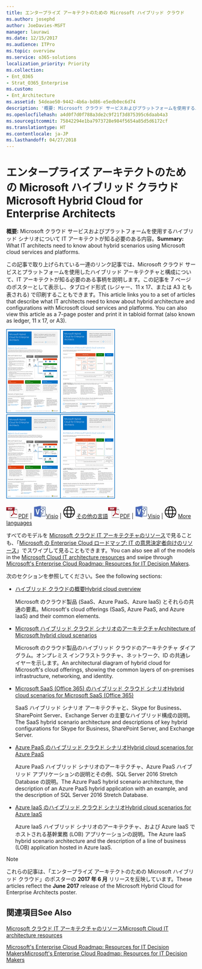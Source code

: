 ```yaml
---
title: エンタープライズ アーキテクトのための Microsoft ハイブリッド クラウド
ms.author: josephd
author: JoeDavies-MSFT
manager: laurawi
ms.date: 12/15/2017
ms.audience: ITPro
ms.topic: overview
ms.service: o365-solutions
localization_priority: Priority
ms.collection:
- Ent_O365
- Strat_O365_Enterprise
ms.custom:
- Ent_Architecture
ms.assetid: 54deae50-9442-4b6a-bd86-e5edb0ec6d74
description: '概要: Microsoft クラウド サービスおよびプラットフォームを使用するハイブリッド シナリオについて IT アーキテクトが知る必要のある内容。'
ms.openlocfilehash: a4d0f7d0f788a3de2c9f21f3d875395c6daab4a3
ms.sourcegitcommit: 75842294e1ba7973728e984f5654a85d5d6172cf
ms.translationtype: HT
ms.contentlocale: ja-JP
ms.lasthandoff: 04/27/2018
---
```

# <a name="microsoft-hybrid-cloud-for-enterprise-architects"></a><span data-ttu-id="790c0-103">エンタープライズ アーキテクトのための Microsoft ハイブリッド クラウド</span><span class="sxs-lookup"><span data-stu-id="790c0-103">Microsoft Hybrid Cloud for Enterprise Architects</span></span>

 <span data-ttu-id="790c0-104">**概要:** Microsoft クラウド サービスおよびプラットフォームを使用するハイブリッド シナリオについて IT アーキテクトが知る必要のある内容。</span><span class="sxs-lookup"><span data-stu-id="790c0-104">**Summary:** What IT architects need to know about hybrid scenarios using Microsoft cloud services and platforms.</span></span>
  
<span data-ttu-id="790c0-p101">この記事で取り上げられている一連のリンク記事では、Microsoft クラウド サービスとプラットフォームを使用したハイブリッド アーキテクチャと構成について、IT アーキテクトが知る必要のある事柄を説明します。この記事を 7 ページのポスターとして表示し、タブロイド形式 (レジャー、11 x 17、または A3 とも表される) で印刷することもできます。</span><span class="sxs-lookup"><span data-stu-id="790c0-p101">This article links you to a set of articles that describe what IT architects need to know about hybrid architecture and configurations with Microsoft cloud services and platforms. You can also view this article as a 7-page poster and print it in tabloid format (also known as ledger, 11 x 17, or A3).</span></span>
  
<span data-ttu-id="790c0-107">[![Microsoft ハイブリッド クラウド モデルのサムネイル画像](images/Hybrid_Poster/Hybrid_Cloud_Thumbnail.png)](https://www.microsoft.com/download/details.aspx?id=54424
)</span><span class="sxs-lookup"><span data-stu-id="790c0-107">[![Thumb image for the Microsoft hybrid cloud model](images/Hybrid_Poster/Hybrid_Cloud_Thumbnail.png)](https://www.microsoft.com/download/details.aspx?id=54424
)</span></span>
  
<span data-ttu-id="790c0-108">![PDF ファイル](images/Common_Images/PDFIcon.png)[PDF](https://go.microsoft.com/fwlink/p/?linkid=842082) | ![Visio ファイル](images/Common_Images/VisioIcon.png)[Visio](https://go.microsoft.com/fwlink/p/?linkid=842083) | ![他の言語のバージョンのページを参照してください](images/Common_Images/GlobeIcon.png)
[その他の言語](https://www.microsoft.com/download/details.aspx?id=54424)</span><span class="sxs-lookup"><span data-stu-id="790c0-108">![PDF file](images/Common_Images/PDFIcon.png)[PDF](https://go.microsoft.com/fwlink/p/?linkid=842082) | ![Visio file](images/Common_Images/VisioIcon.png)[Visio](https://go.microsoft.com/fwlink/p/?linkid=842083) | ![See a page with versions in additional languages](images/Common_Images/GlobeIcon.png)
[More languages](https://www.microsoft.com/download/details.aspx?id=54424)</span></span>
  
<span data-ttu-id="790c0-109">すべてのモデルを [Microsoft クラウド IT アーキテクチャのリソース](microsoft-cloud-it-architecture-resources.md)で見ることも、「[Microsoft の Enterprise Cloud ロードマップ: IT の意思決定者向けのリソース](https://aka.ms/cloudarchitecture)」でスワイプして見ることもできます。</span><span class="sxs-lookup"><span data-stu-id="790c0-109">You can also see all of the models in the [Microsoft Cloud IT architecture resources](microsoft-cloud-it-architecture-resources.md) and swipe through [Microsoft's Enterprise Cloud Roadmap: Resources for IT Decision Makers](https://aka.ms/cloudarchitecture).</span></span>
  
<span data-ttu-id="790c0-110">次のセクションを参照してください。</span><span class="sxs-lookup"><span data-stu-id="790c0-110">See the following sections:</span></span>
  
- [<span data-ttu-id="790c0-111">ハイブリッド クラウドの概要</span><span class="sxs-lookup"><span data-stu-id="790c0-111">Hybrid cloud overview</span></span>](hybrid-cloud-overview.md)
    
    <span data-ttu-id="790c0-112">Microsoft のクラウド製品 (SaaS、Azure PaaS、Azure IaaS) とそれらの共通の要素。</span><span class="sxs-lookup"><span data-stu-id="790c0-112">Microsoft's cloud offerings (SaaS, Azure PaaS, and Azure IaaS) and their common elements.</span></span>
    
- [<span data-ttu-id="790c0-113">Microsoft ハイブリッド クラウド シナリオのアーキテクチャ</span><span class="sxs-lookup"><span data-stu-id="790c0-113">Architecture of Microsoft hybrid cloud scenarios</span></span>](architecture-of-microsoft-hybrid-cloud-scenarios.md)
    
    <span data-ttu-id="790c0-114">Microsoft のクラウド製品のハイブリッド クラウドのアーキテクチャ ダイアグラム。オンプレミス インフラストラクチャ、ネットワーク、ID の共通レイヤーを示します。</span><span class="sxs-lookup"><span data-stu-id="790c0-114">An architectural diagram of hybrid cloud for Microsoft's cloud offerings, showing the common layers of on-premises infrastructure, networking, and identity.</span></span>
    
- [<span data-ttu-id="790c0-115">Microsoft SaaS (Office 365) のハイブリッド クラウド シナリオ</span><span class="sxs-lookup"><span data-stu-id="790c0-115">Hybrid cloud scenarios for Microsoft SaaS (Office 365)</span></span>](hybrid-cloud-scenarios-for-microsoft-saas-office-365.md)
    
    <span data-ttu-id="790c0-116">SaaS ハイブリッド シナリオ アーキテクチャと、Skype for Business、SharePoint Server、Exchange Server の主要なハイブリッド構成の説明。</span><span class="sxs-lookup"><span data-stu-id="790c0-116">The SaaS hybrid scenario architecture and descriptions of key hybrid configurations for Skype for Business, SharePoint Server, and Exchange Server.</span></span>
    
- [<span data-ttu-id="790c0-117">Azure PaaS のハイブリッド クラウド シナリオ</span><span class="sxs-lookup"><span data-stu-id="790c0-117">Hybrid cloud scenarios for Azure PaaS</span></span>](hybrid-cloud-scenarios-for-azure-paas.md)
    
    <span data-ttu-id="790c0-118">Azure PaaS ハイブリッド シナリオのアーキテクチャ、Azure PaaS ハイブリッド アプリケーションの説明とその例、SQL Server 2016 Stretch Database の説明。</span><span class="sxs-lookup"><span data-stu-id="790c0-118">The Azure PaaS hybrid scenario architecture, the description of an Azure PaaS hybrid application with an example, and the description of SQL Server 2016 Stretch Database.</span></span>
    
- [<span data-ttu-id="790c0-119">Azure IaaS のハイブリッド クラウド シナリオ</span><span class="sxs-lookup"><span data-stu-id="790c0-119">Hybrid cloud scenarios for Azure IaaS</span></span>](hybrid-cloud-scenarios-for-azure-iaas.md)
    
    <span data-ttu-id="790c0-120">Azure IaaS ハイブリッド シナリオのアーキテクチャ、および Azure IaaS でホストされる基幹業務 (LOB) アプリケーションの説明。</span><span class="sxs-lookup"><span data-stu-id="790c0-120">The Azure IaaS hybrid scenario architecture and the description of a line of business (LOB) application hosted in Azure IaaS.</span></span>
    
> [!NOTE]
> <span data-ttu-id="790c0-121">これらの記事は、「エンタープライズ アーキテクトのための Microsoft ハイブリッド クラウド」のポスターの **2017 年 6 月** リリースを反映しています。</span><span class="sxs-lookup"><span data-stu-id="790c0-121">These articles reflect the **June 2017** release of the Microsoft Hybrid Cloud for Enterprise Architects poster.</span></span>
  
## <a name="see-also"></a><span data-ttu-id="790c0-122">関連項目</span><span class="sxs-lookup"><span data-stu-id="790c0-122">See Also</span></span>

[<span data-ttu-id="790c0-123">Microsoft クラウド IT アーキテクチャのリソース</span><span class="sxs-lookup"><span data-stu-id="790c0-123">Microsoft Cloud IT architecture resources</span></span>](microsoft-cloud-it-architecture-resources.md)

[<span data-ttu-id="790c0-124">Microsoft's Enterprise Cloud Roadmap: Resources for IT Decision Makers</span><span class="sxs-lookup"><span data-stu-id="790c0-124">Microsoft's Enterprise Cloud Roadmap: Resources for IT Decision Makers</span></span>](https://sway.com/FJ2xsyWtkJc2taRD)



